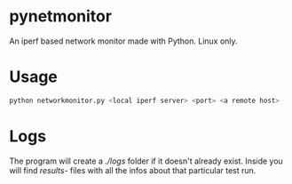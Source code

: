 # pynetmonitor
An iperf based network monitor made with Python. Linux only.


# Usage
```bash
python networkmonitor.py <local iperf server> <port> <a remote host>
```

# Logs
The program will create a *./logs* folder if it doesn't already exist. 
Inside you will find *results-<when the test started>* files with all the infos about that particular test run.
